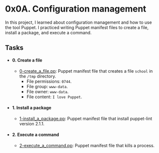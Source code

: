 [comment]: <> (Section_0_begin)

# 0x0A. Configuration management
In this project, I learned about configuration management and how to use the tool Puppet. I practiced writing Puppet manifest files to create a file, install a package, and execute a command.

[comment]: <> (Section_0_end)
[comment]: <> (Section_1_begin)

## Tasks 
[comment]: <> (task_1_begin)

- #### 0. Create a file
	- [0-create_a_file.pp](https://github.com/iChigozirim/alx-system_engineering-devops/tree/master/0x0A-configuration_management/0-create_a_file.pp): Puppet manifest file that creates a file `school` in the `/tmp` directory.
		- File permissions: `0744`.
		- File group: `www-data`.
	 	- File owner: `www-data`.
	 	- File content: `I love Puppet`.

[comment]: <> (task_1_end)

[comment]: <> (task_2_begin)

- #### 1. Install a package
	- [1-install_a_package.pp](https://github.com/iChigozirim/alx-system_engineering-devops/tree/master/0x0A-configuration_management/1-install_a_package.pp): Puppet manifest file that install puppet-lint version 2.1.1.

[comment]: <> (task_2_end)
[comment]: <> (task_3_begin)

- #### 2. Execute a command
	- [2-execute_a_command.pp](https://github.com/iChigozirim/alx-system_engineering-devops/tree/master/0x0A-configuration_management/2-execute_a_command.pp): Puppet manifest file that kills a process.

[comment]: <> (task_3_end)
[comment]: <> (Section_1_end)
